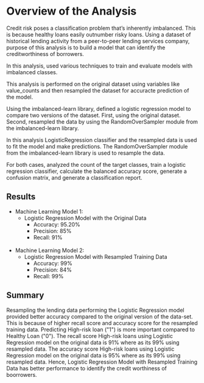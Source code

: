 # Overview of the Analysis

Credit risk poses a classification problem that’s inherently imbalanced. This is because healthy loans easily outnumber risky loans. Using a dataset of historical lending activity from a peer-to-peer lending services company, purpose of this analysis is to build a model that can identify the creditworthiness of borrowers.

In this analysis, used various techniques to train and evaluate models with imbalanced classes.

This analysis is performed on the original dataset using variables like value_counts and then resampled the dataset for accuracte prediction of the model.

Using the imbalanced-learn library, defined a logistic regression model to compare two versions of the dataset. First, using the original dataset. Second, resampled the data by using the RandomOverSampler module from the imbalanced-learn library.

In this analysis LogisticRegression classifier and the resampled data is used to fit the model and make predictions. The RandomOverSampler module from the imbalanced-learn library is used to resample the data.

For both cases, analyzed the count of the target classes, train a logistic regression classifier, calculate the balanced accuracy score, generate a confusion matrix, and generate a classification report.


## Results

* Machine Learning Model 1:
  *  Logistic Regression Model with the Original Data
        * Accuracy: 95.20%  
        * Precision: 85% 
        * Recall: 91%
<br></br>
* Machine Learning Model 2:
  * Logistic Regression Model with Resampled Training Data
    * Accuracy: 99%  
    * Precision: 84% 
    * Recall: 99%

## Summary

Resampling the lending data performing the Logistic Regression model provided better accuracy compared to the original version of the data-set. This is because of higher recall score and accuracy score for the resampled training data.
Predicting High-risk loan ("1") is more important compared to Healthy Loan ("0").
The recall score High-risk loans using Logistic Regression model on the original data is 91% where as its 99% using resampled data. The accuracy score High-risk loans using Logistic Regression model on the original data is 95% where as its 99% using resampled data. Hence, Logistic Regression Model with Resampled Training Data has better performance to identify the credit worthiness of boorrowers.
